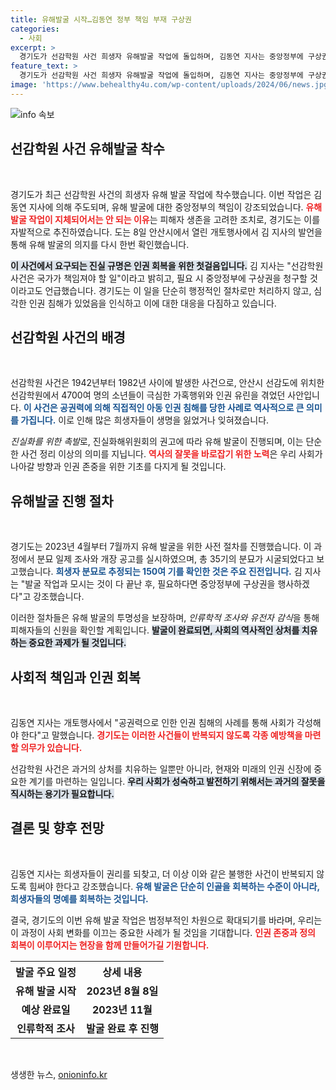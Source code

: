 ```yaml
---
title: 유해발굴 시작…김동연 정부 책임 부재 구상권
categories:
  - 사회
excerpt: >
  경기도가 선감학원 사건 희생자 유해발굴 작업에 돌입하며, 김동연 지사는 중앙정부에 구상권 청구를 예고했습니다. 이 역사적 발굴을 통해 유린된 인권에 대한 경각심을 촉구하며, 새로운 시대의 소중한 약속을 다짐했습니다. 클릭하여 자세한 내용을 확인하세요!
feature_text: >
  경기도가 선감학원 사건 희생자 유해발굴 작업에 돌입하며, 김동연 지사는 중앙정부에 구상권 청구를 예고했습니다. 이 역사적 발굴을 통해 유린된 인권에 대한 경각심을 촉구하며, 새로운 시대의 소중한 약속을 다짐했습니다. 클릭하여 자세한 내용을 확인하세요!
image: 'https://www.behealthy4u.com/wp-content/uploads/2024/06/news.jpg'
---
```


<p><img src="https://www.behealthy4u.com/wp-content/uploads/2024/06/news.jpg" alt="info 속보" /></p>

<h2 data-ke-size="size26">선감학원 사건 유해발굴 착수</h2>

<p data-ke-size="size16">&nbsp;</p>

<p>경기도가 최근 선감학원 사건의 희생자 유해 발굴 작업에 착수했습니다. 이번 작업은 김동연 지사에 의해 주도되며, 유해 발굴에 대한 중앙정부의 책임이 강조되었습니다. <b><span style="color: #ee2323;">유해 발굴 작업이 지체되어서는 안 되는 이유</span></b>는 피해자 생존을 고려한 조치로, 경기도는 이를 자발적으로 추진하였습니다. 도는 8일 안산시에서 열린 개토행사에서 김 지사의 발언을 통해 유해 발굴의 의지를 다시 한번 확인했습니다. </p>

<p><b><span style="background-color: #21538527;">이 사건에서 요구되는 진실 규명은 인권 회복을 위한 첫걸음입니다.</span></b> 김 지사는 "선감학원 사건은 국가가 책임져야 할 일"이라고 밝히고, 필요 시 중앙정부에 구상권을 청구할 것이라고도 언급했습니다. 경기도는 이 일을 단순히 행정적인 절차로만 처리하지 않고, 심각한 인권 침해가 있었음을 인식하고 이에 대한 대응을 다짐하고 있습니다. </p>

<h2 data-ke-size="size26">선감학원 사건의 배경</h2>

<p data-ke-size="size16">&nbsp;</p>

<p>선감학원 사건은 1942년부터 1982년 사이에 발생한 사건으로, 안산시 선감도에 위치한 선감학원에서 4700여 명의 소년들이 극심한 가혹행위와 인권 유린을 겪었던 사안입니다. <b><span style="color: #1a5490;">이 사건은 공권력에 의해 직접적인 아동 인권 침해를 당한 사례로 역사적으로 큰 의미를 가집니다.</span></b> 이로 인해 많은 희생자들이 생명을 잃었거나 잊혀졌습니다. </p>

<p><i>진실화를 위한 촉발</i>로, 진실화해위원회의 권고에 따라 유해 발굴이 진행되며, 이는 단순한 사건 정리 이상의 의미를 지닙니다. <b><span style="color: #ee2323;">역사의 잘못을 바로잡기 위한 노력</span></b>은 우리 사회가 나아갈 방향과 인권 존중을 위한 기초를 다지게 될 것입니다.</p>

<h2 data-ke-size="size26">유해발굴 진행 절차</h2>

<p data-ke-size="size16">&nbsp;</p>

<p>경기도는 2023년 4월부터 7월까지 유해 발굴을 위한 사전 절차를 진행했습니다. 이 과정에서 분묘 일제 조사와 개장 공고를 실시하였으며, 총 35기의 분묘가 시굴되었다고 보고했습니다. <b><span style="color: #1a5490;">희생자 분묘로 추정되는 150여 기를 확인한 것은 주요 진전입니다.</span></b> 김 지사는 "발굴 작업과 모시는 것이 다 끝난 후, 필요하다면 중앙정부에 구상권을 행사하겠다"고 강조했습니다.</p>

<p>이러한 절차들은 유해 발굴의 투명성을 보장하며, <em>인류학적 조사와 유전자 감식</em>을 통해 피해자들의 신원을 확인할 계획입니다. <b><span style="background-color: #21538527;">발굴이 완료되면, 사회의 역사적인 상처를 치유하는 중요한 과제가 될 것입니다.</span></b> </p>

<h2 data-ke-size="size26">사회적 책임과 인권 회복</h2>

<p data-ke-size="size16">&nbsp;</p>

<p>김동연 지사는 개토행사에서 "공권력으로 인한 인권 침해의 사례를 통해 사회가 각성해야 한다"고 말했습니다. <b><span style="color: #ee2323;">경기도는 이러한 사건들이 반복되지 않도록 각종 예방책을 마련할 의무가 있습니다.</span></b> </p>

<p>선감학원 사건은 과거의 상처를 치유하는 일뿐만 아니라, 현재와 미래의 인권 신장에 중요한 계기를 마련하는 일입니다. <b><span style="background-color: #21538527;">우리 사회가 성숙하고 발전하기 위해서는 과거의 잘못을 직시하는 용기가 필요합니다.</span></b> </p>

<h2 data-ke-size="size26">결론 및 향후 전망</h2>

<p data-ke-size="size16">&nbsp;</p>

<p>김동연 지사는 희생자들이 권리를 되찾고, 더 이상 이와 같은 불행한 사건이 반복되지 않도록 힘써야 한다고 강조했습니다. <b><span style="color: #1a5490;">유해 발굴은 단순히 인골을 회복하는 수준이 아니라, 희생자들의 명예를 회복하는 것입니다.</span></b> </p>

<p>결국, 경기도의 이번 유해 발굴 작업은 범정부적인 차원으로 확대되기를 바라며, 우리는 이 과정이 사회 변화를 이끄는 중요한 사례가 될 것임을 기대합니다. <b><span style="color: #ee2323;">인권 존중과 정의 회복이 이루어지는 현장을 함께 만들어가길 기원합니다.</span></b></p>

<table style="width:100%">
<tr>
<th style="text-align: center;">발굴 주요 일정</th>
<th style="text-align: center;">상세 내용</th>
</tr>
<tr>
<td style="text-align: center; height: 17px;"><b>유해 발굴 시작</b></td>
<td style="text-align: center; height: 17px;"><b>2023년 8월 8일</b></td>
</tr>
<tr>
<td style="text-align: center; height: 17px;"><b>예상 완료일</b></td>
<td style="text-align: center; height: 17px;"><b>2023년 11월</b></td>
</tr>
<tr>
<td style="text-align: center; height: 17px;"><b>인류학적 조사</b></td>
<td style="text-align: center; height: 17px;"><b>발굴 완료 후 진행</b></td>
</tr>
</table>

<p data-ke-size="size16">&nbsp;</p>
생생한 뉴스, <a href="https://onioninfo.kr" rel="dofollow">onioninfo.kr</a>


